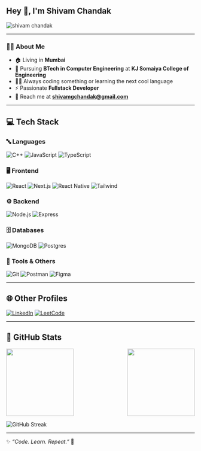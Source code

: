 ## Hey 👋, I'm Shivam Chandak
<img src="https://komarev.com/ghpvc/?username=shivamgchandak&label=🕵️&color=blue" alt="shivam chandak" />

---

### 👨‍💻 About Me
- 🏠 Living in **Mumbai**  
- 📝 Pursuing **BTech in Computer Engineering** at **KJ Somaiya College of Engineering**  
- 👨‍💻 Always coding something or learning the next cool language  
- ⚡ Passionate **Fullstack Developer**  
- 🤝 Reach me at **[shivamgchandak@gmail.com](mailto:shivamgchandak@gmail.com)**  

---

## 💻 Tech Stack

### 🔤 Languages
![C++](https://skillicons.dev/icons?i=cpp) 
![JavaScript](https://skillicons.dev/icons?i=javascript) 
![TypeScript](https://skillicons.dev/icons?i=typescript) 

### 🖥️ Frontend
![React](https://skillicons.dev/icons?i=react) 
![Next.js](https://skillicons.dev/icons?i=nextjs) 
![React Native](https://skillicons.dev/icons?i=react) 
![Tailwind](https://skillicons.dev/icons?i=tailwind)

### ⚙️ Backend
![Node.js](https://skillicons.dev/icons?i=nodejs) 
![Express](https://skillicons.dev/icons?i=express)

### 🗄️ Databases
![MongoDB](https://skillicons.dev/icons?i=mongodb) 
![Postgres](https://skillicons.dev/icons?i=postgres)

### 🔧 Tools & Others
![Git](https://skillicons.dev/icons?i=git) 
![Postman](https://skillicons.dev/icons?i=postman) 
![Figma](https://skillicons.dev/icons?i=figma)

---

## 🌐 Other Profiles
[![LinkedIn](https://img.shields.io/badge/LinkedIn-blue?logo=linkedin&logoColor=white)](https://linkedin.com/in/shivamgchandak)
[![LeetCode](https://img.shields.io/badge/LeetCode-orange?logo=leetcode&logoColor=white)](https://leetcode.com/shivamgchandak)

---

## 🚀 GitHub Stats
<div style="display: flex; justify-content: space-between; flex-wrap: wrap;">
  <img src="https://github-readme-stats.vercel.app/api?username=shivamgchandak&show_icons=true&theme=radical" height="180px" />
  <img src="https://github-readme-stats.vercel.app/api/top-langs/?username=shivamgchandak&layout=compact&theme=radical" height="180px" />
</div>

![GitHub Streak](https://github-readme-streak-stats.herokuapp.com/?user=shivamgchandak&theme=radical)

---

✨ *“Code. Learn. Repeat.”* 🚀
